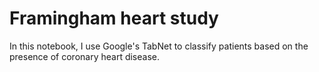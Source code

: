 # Framingham heart study

In this notebook, I use Google's TabNet to classify patients based on the presence of coronary heart disease. 
